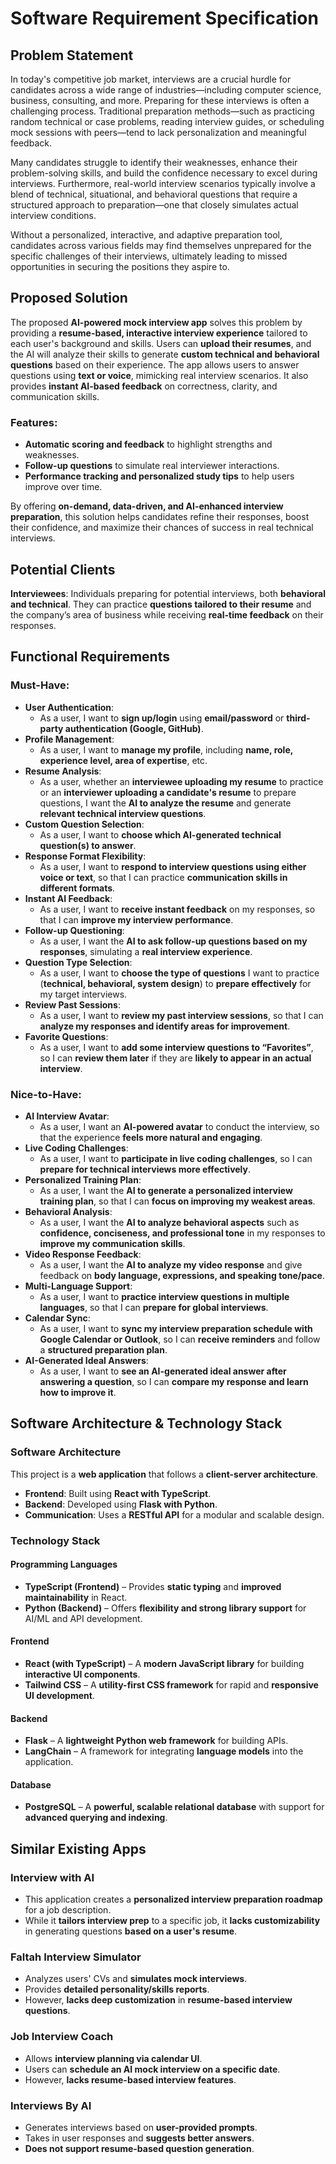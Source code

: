 # Software Requirement Specification

## Problem Statement  
In today's competitive job market, interviews are a crucial hurdle for candidates across a wide range of industries—including computer science, business, consulting, and more. Preparing for these interviews is often a challenging process. Traditional preparation methods—such as practicing random technical or case problems, reading interview guides, or scheduling mock sessions with peers—tend to lack personalization and meaningful feedback.

Many candidates struggle to identify their weaknesses, enhance their problem-solving skills, and build the confidence necessary to excel during interviews. Furthermore, real-world interview scenarios typically involve a blend of technical, situational, and behavioral questions that require a structured approach to preparation—one that closely simulates actual interview conditions.

Without a personalized, interactive, and adaptive preparation tool, candidates across various fields may find themselves unprepared for the specific challenges of their interviews, ultimately leading to missed opportunities in securing the positions they aspire to.


## Proposed Solution
The proposed **AI-powered mock interview app** solves this problem by providing a **resume-based, interactive interview experience** tailored to each user's background and skills. Users can **upload their resumes**, and the AI will analyze their skills to generate **custom technical and behavioral questions** based on their experience. The app allows users to answer questions using **text or voice**, mimicking real interview scenarios. It also provides **instant AI-based feedback** on correctness, clarity, and communication skills.

### Features:
- **Automatic scoring and feedback** to highlight strengths and weaknesses.
- **Follow-up questions** to simulate real interviewer interactions.
- **Performance tracking and personalized study tips** to help users improve over time.

By offering **on-demand, data-driven, and AI-enhanced interview preparation**, this solution helps candidates refine their responses, boost their confidence, and maximize their chances of success in real technical interviews.

## Potential Clients
**Interviewees**: Individuals preparing for potential interviews, both **behavioral and technical**. They can practice **questions tailored to their resume** and the company’s area of business while receiving **real-time feedback** on their responses.

## Functional Requirements
### Must-Have:
- **User Authentication**:  
  - As a user, I want to **sign up/login** using **email/password** or **third-party authentication (Google, GitHub)**.  
- **Profile Management**:  
  - As a user, I want to **manage my profile**, including **name, role, experience level, area of expertise**, etc.  
- **Resume Analysis**:  
  - As a user, whether an **interviewee uploading my resume** to practice or an **interviewer uploading a candidate's resume** to prepare questions, I want the **AI to analyze the resume** and generate **relevant technical interview questions**.  
- **Custom Question Selection**:  
  - As a user, I want to **choose which AI-generated technical question(s) to answer**.  
- **Response Format Flexibility**:  
  - As a user, I want to **respond to interview questions using either voice or text**, so that I can practice **communication skills in different formats**.  
- **Instant AI Feedback**:  
  - As a user, I want to **receive instant feedback** on my responses, so that I can **improve my interview performance**.  
- **Follow-up Questioning**:  
  - As a user, I want the **AI to ask follow-up questions based on my responses**, simulating a **real interview experience**.  
- **Question Type Selection**:  
  - As a user, I want to **choose the type of questions** I want to practice (**technical, behavioral, system design**) to **prepare effectively** for my target interviews.  
- **Review Past Sessions**:  
  - As a user, I want to **review my past interview sessions**, so that I can **analyze my responses and identify areas for improvement**.  
- **Favorite Questions**:  
  - As a user, I want to **add some interview questions to “Favorites”**, so I can **review them later** if they are **likely to appear in an actual interview**.  

### Nice-to-Have:
- **AI Interview Avatar**:  
  - As a user, I want an **AI-powered avatar** to conduct the interview, so that the experience **feels more natural and engaging**.  
- **Live Coding Challenges**:  
  - As a user, I want to **participate in live coding challenges**, so I can **prepare for technical interviews more effectively**.  
- **Personalized Training Plan**:  
  - As a user, I want the **AI to generate a personalized interview training plan**, so that I can **focus on improving my weakest areas**.  
- **Behavioral Analysis**:  
  - As a user, I want the **AI to analyze behavioral aspects** such as **confidence, conciseness, and professional tone** in my responses to **improve my communication skills**.  
- **Video Response Feedback**:  
  - As a user, I want the **AI to analyze my video response** and give feedback on **body language, expressions, and speaking tone/pace**.  
- **Multi-Language Support**:  
  - As a user, I want to **practice interview questions in multiple languages**, so that I can **prepare for global interviews**.  
- **Calendar Sync**:  
  - As a user, I want to **sync my interview preparation schedule with Google Calendar or Outlook**, so I can **receive reminders** and follow a **structured preparation plan**.  
- **AI-Generated Ideal Answers**:  
  - As a user, I want to **see an AI-generated ideal answer after answering a question**, so I can **compare my response and learn how to improve it**.  


## Software Architecture & Technology Stack
### **Software Architecture**
This project is a **web application** that follows a **client-server architecture**.  
- **Frontend**: Built using **React with TypeScript**.  
- **Backend**: Developed using **Flask with Python**.  
- **Communication**: Uses a **RESTful API** for a modular and scalable design.  

### **Technology Stack**  
#### **Programming Languages**
- **TypeScript (Frontend)** – Provides **static typing** and **improved maintainability** in React.  
- **Python (Backend)** – Offers **flexibility and strong library support** for AI/ML and API development.  

#### **Frontend**
- **React (with TypeScript)** – A **modern JavaScript library** for building **interactive UI components**.  
- **Tailwind CSS** – A **utility-first CSS framework** for rapid and **responsive UI development**.  

#### **Backend**
- **Flask** – A **lightweight Python web framework** for building APIs.  
- **LangChain** – A framework for integrating **language models** into the application.  

#### **Database**
- **PostgreSQL** – A **powerful, scalable relational database** with support for **advanced querying and indexing**.  

## Similar Existing Apps
### **Interview with AI**
- This application creates a **personalized interview preparation roadmap** for a job description.
- While it **tailors interview prep** to a specific job, it **lacks customizability** in generating questions **based on a user's resume**.

### **Faltah Interview Simulator**
- Analyzes users' CVs and **simulates mock interviews**.
- Provides **detailed personality/skills reports**.
- However, **lacks deep customization** in **resume-based interview questions**.

### **Job Interview Coach**
- Allows **interview planning via calendar UI**.
- Users can **schedule an AI mock interview on a specific date**.
- However, **lacks resume-based interview features**.

### **Interviews By AI**
- Generates interviews based on **user-provided prompts**.
- Takes in user responses and **suggests better answers**.
- **Does not support resume-based question generation**.